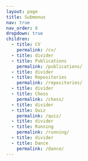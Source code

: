 ```yaml
---
layout: page
title: Submenus
nav: true
nav_order: 8
dropdown: true
children:
  - title: CV
    permalink: /cv/
  - title: divider
  - title: Publications
    permalink: /publications/
  - title: divider
  - title: Repositories
    permalink: /repositories/
  - title: divider
  - title: Chess
    permalink: /chess/
  - title: divider
  - title: Quiz
    permalink: /quiz/
  - title: divider
  - title: Running
    permalink: /running/
  - title: divider
  - title: Dance
    permalink: /dance/ 
---
```

